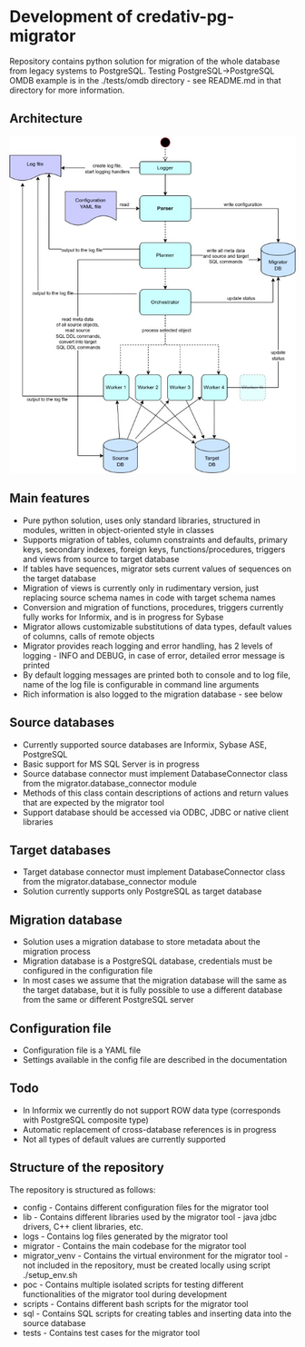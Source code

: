 # Development of credativ-pg-migrator

Repository contains python solution for migration of the whole database from legacy systems to PostgreSQL.
Testing PostgreSQL->PostgreSQL OMDB example is in the ./tests/omdb directory - see README.md in that directory for more information.

## Architecture

![Architecture](./docs/images/architecture.jpg)

## Main features

- Pure python solution, uses only standard libraries, structured in modules, written in object-oriented style in classes
- Supports migration of tables, column constraints and defaults, primary keys, secondary indexes, foreign keys, functions/procedures, triggers and views from source to target database
- If tables have sequences, migrator sets current values of sequences on the target database
- Migration of views is currently only in rudimentary version, just replacing source schema names in code with target schema names
- Conversion and migration of functions, procedures, triggers currently fully works for Informix, and is in progress for Sybase
- Migrator allows customizable substitutions of data types, default values of columns, calls of remote objects
- Migrator provides reach logging and error handling, has 2 levels of logging - INFO and DEBUG, in case of error, detailed error message is printed
- By default logging messages are printed both to console and to log file, name of the log file is configurable in command line arguments
- Rich information is also logged to the migration database - see below

## Source databases

- Currently supported source databases are Informix, Sybase ASE, PostgreSQL
- Basic support for MS SQL Server is in progress
- Source database connector must implement DatabaseConnector class from the migrator.database_connector module
- Methods of this class contain descriptions of actions and return values that are expected by the migrator tool
- Support database should be accessed via ODBC, JDBC or native client libraries

## Target databases

- Target database connector must implement DatabaseConnector class from the migrator.database_connector module
- Solution currently supports only PostgreSQL as target database

## Migration database

- Solution uses a migration database to store metadata about the migration process
- Migration database is a PostgreSQL database, credentials must be configured in the configuration file
- In most cases we assume that the migration database will the same as the target database, but it is fully possible to use a different database from the same or different PostgreSQL server

## Configuration file

- Configuration file is a YAML file
- Settings available in the config file are described in the documentation

## Todo

- In Informix we currently do not support ROW data type (corresponds with PostgreSQL composite type)
- Automatic replacement of cross-database references is in progress
- Not all types of default values are currently supported

## Structure of the repository

The repository is structured as follows:

- config - Contains different configuration files for the migrator tool
- lib - Contains different libraries used by the migrator tool - java jdbc drivers, C++ client libraries, etc.
- logs - Contains log files generated by the migrator tool
- migrator - Contains the main codebase for the migrator tool
- migrator_venv - Contains the virtual environment for the migrator tool - not included in the repository, must be created locally using script ./setup_env.sh
- poc - Contains multiple isolated scripts for testing different functionalities of the migrator tool during development
- scripts - Contains different bash scripts for the migrator tool
- sql - Contains SQL scripts for creating tables and inserting data into the source database
- tests - Contains test cases for the migrator tool
